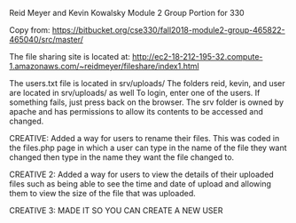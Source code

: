 Reid Meyer and Kevin Kowalsky
Module 2 Group Portion for 330

Copy from: https://bitbucket.org/cse330/fall2018-module2-group-465822-465040/src/master/

The file sharing site is located at:
http://ec2-18-212-195-32.compute-1.amazonaws.com/~reidmeyer/fileshare/index1.html


The users.txt file is located in srv/uploads/
The folders reid, kevin, and user are located in srv/uploads/ as well
To login, enter one of the users. If something fails, just press back on the browser.
The srv folder is owned by apache and has permissions to allow its contents to be accessed and changed.


CREATIVE:
Added a way for users to rename their files. This was coded in the files.php page in which a user can type in the name of the file they want changed
then type in the name they want the file changed to.

CREATIVE 2: 
Added a way for users to view the details of their uploaded files such as being able to see the time and date of upload and allowing them
to view the size of the file that was uploaded. 

CREATIVE 3:
MADE IT SO YOU CAN CREATE A NEW USER